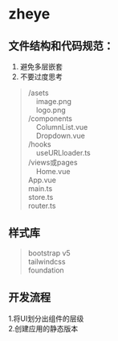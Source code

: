 # zheye
## 文件结构和代码规范：
1. 避免多层嵌套
2. 不要过度思考

>/asets  
&nbsp;&nbsp;&nbsp;&nbsp;image.png  
&nbsp;&nbsp;&nbsp;&nbsp;logo.png  
/components  
&nbsp;&nbsp;&nbsp;&nbsp;ColumnList.vue  
&nbsp;&nbsp;&nbsp;&nbsp;Dropdown.vue  
/hooks  
&nbsp;&nbsp;&nbsp;&nbsp;useURLloader.ts  
/views或pages  
&nbsp;&nbsp;&nbsp;&nbsp;Home.vue  
App.vue  
main.ts  
store.ts  
router.ts

## 样式库 
>bootstrap v5  
tailwindcss  
foundation  

## 开发流程
1.将UI划分出组件的层级  
2.创建应用的静态版本  
